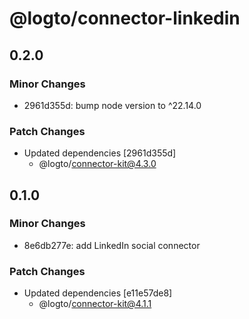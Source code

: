 # @logto/connector-linkedin

## 0.2.0

### Minor Changes

- 2961d355d: bump node version to ^22.14.0

### Patch Changes

- Updated dependencies [2961d355d]
  - @logto/connector-kit@4.3.0

## 0.1.0

### Minor Changes

- 8e6db277e: add LinkedIn social connector

### Patch Changes

- Updated dependencies [e11e57de8]
  - @logto/connector-kit@4.1.1
